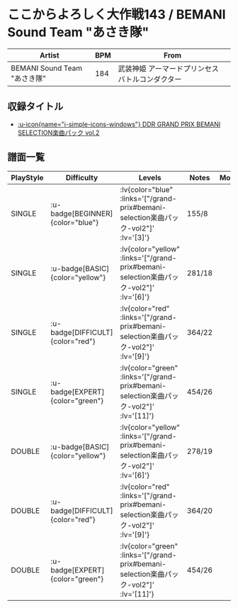 # ここからよろしく大作戦143 / BEMANI Sound Team "あさき隊"

|Artist|BPM|From|
|------|---|----|
|BEMANI Sound Team "あさき隊"|184|武装神姫 アーマードプリンセス バトルコンダクター|

## 収録タイトル

- [ :u-icon{name="i-simple-icons-windows"} DDR GRAND PRIX BEMANI SELECTION楽曲パック vol.2](/grand-prix#bemani-selection楽曲パック-vol2)

## 譜面一覧

|PlayStyle|Difficulty|Levels|Notes|Movie|
|---------|----------|------|-----|-----|
|SINGLE| :u-badge[BEGINNER]{color="blue"} | :lv{color="blue" :links='["/grand-prix#bemani-selection楽曲パック-vol2"]' :lv='[3]'} |155/8||
|SINGLE| :u-badge[BASIC]{color="yellow"} | :lv{color="yellow" :links='["/grand-prix#bemani-selection楽曲パック-vol2"]' :lv='[6]'} |281/18||
|SINGLE| :u-badge[DIFFICULT]{color="red"} | :lv{color="red" :links='["/grand-prix#bemani-selection楽曲パック-vol2"]' :lv='[9]'} |364/22||
|SINGLE| :u-badge[EXPERT]{color="green"} | :lv{color="green" :links='["/grand-prix#bemani-selection楽曲パック-vol2"]' :lv='[11]'} |454/26||
|DOUBLE| :u-badge[BASIC]{color="yellow"} | :lv{color="yellow" :links='["/grand-prix#bemani-selection楽曲パック-vol2"]' :lv='[6]'} |278/19||
|DOUBLE| :u-badge[DIFFICULT]{color="red"} | :lv{color="red" :links='["/grand-prix#bemani-selection楽曲パック-vol2"]' :lv='[9]'} |364/20||
|DOUBLE| :u-badge[EXPERT]{color="green"} | :lv{color="green" :links='["/grand-prix#bemani-selection楽曲パック-vol2"]' :lv='[11]'} |454/26||
